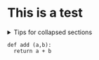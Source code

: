 # This is a test

<details>

<summary>Tips for collapsed sections</summary>

You can add text within a collapsed section. 

You can add an image or a code block, too.

</details>


```
def add (a,b):
  return a + b
```
